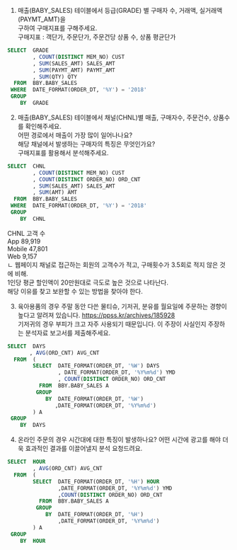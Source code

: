 1. 매출(BABY_SALES) 테이블에서 등급(GRADE) 별 구매자 수, 거래액, 실거래액(PAYMT_AMT)을 		
구하여 구매지표를 구해주세요. 		
구매지표 : 객단가, 주문단가, 주문건당 상품 수, 상품 평균단가	

``` sql 
SELECT  GRADE   
        , COUNT(DISTINCT MEM_NO) CUST   
        , SUM(SALES_AMT) SALES_AMT  
        , SUM(PAYMT_AMT) PAYMT_AMT  
        , SUM(QTY) QTY  
  FROM  BBY.BABY_SALES  
 WHERE  DATE_FORMAT(ORDER_DT, '%Y') = '2018'    
 GROUP  
    BY  GRADE   
``` 	

2. 매출(BABY_SALES) 테이블에서 채널(CHNL)별 매출, 구매자수, 주문건수, 상품수를 확인해주세요. 		
어떤 경로에서 매출이 가장 많이 일어나나요?  		
해당 채널에서 발생하는 구매자의 특징은 무엇인가요? 		
구매지표를 활용해서 분석해주세요. 		

``` sql 
SELECT  CHNL    
        , COUNT(DISTINCT MEM_NO) CUST   
        , COUNT(DISTINCT ORDER_NO) ORD_CNT  
        , SUM(SALES_AMT) SALES_AMT  
        , SUM(AMT) AMT  
  FROM  BBY.BABY_SALES  
 WHERE  DATE_FORMAT(ORDER_DT, '%Y') = '2018'    
 GROUP  
    BY  CHNL    
```		
CHNL	고객 수  
App	89,919  
Mobile	47,801  
Web	9,157  
ㄴ 웹페이지 채널로 접근하는 회원의 고객수가 적고, 구매횟수가 3.5회로 적지 않은 것에 비해.	
1인당 평균 할인액이 20만원대로 극도로 높은 것으로 나타난다. 	
해당 이유를 찾고 보완할 수 있는 방법을 찾아야 한다. 	
		
3. 육아용품의 경우 주말 동안 다쓴 물티슈, 기저귀, 분유를 월요일에 주문하는 경향이 높다고 알려져 있습니다. https://ppss.kr/archives/185928		
 기저귀의 경우 부피가 크고 자주 사용되기 때문입니다. 이 주장이 사실인지 주장하는 분석자료 보고서를 제출해주세요. 		

``` sql  
SELECT  DAYS    
       , AVG(ORD_CNT) AVG_CNT   
  FROM  (   
        SELECT  DATE_FORMAT(ORDER_DT, '%W') DAYS    
                , DATE_FORMAT(ORDER_DT, '%Y%m%d') YMD   
                , COUNT(DISTINCT ORDER_NO) ORD_CNT      
          FROM  BBY.BABY_SALES A    
         GROUP  
            BY  DATE_FORMAT(ORDER_DT, '%W')     
               ,DATE_FORMAT(ORDER_DT, '%Y%m%d') 
        ) A     
 GROUP  
    BY  DAYS
``` 

4. 온라인 주문의 경우 시간대에 대한 특징이 발생하나요? 어떤 시간에 광고를 해야 더욱 효과적인 결과를 이끌어낼지 분석 요청드려요.
``` sql  		
SELECT  HOUR 		
        , AVG(ORD_CNT) AVG_CNT		
  FROM  ( 		
        SELECT  DATE_FORMAT(ORDER_DT, '%H') HOUR 		
                ,DATE_FORMAT(ORDER_DT, '%Y%m%d') YMD 		
                ,COUNT(DISTINCT ORDER_NO) ORD_CNT     		
          FROM  BBY.BABY_SALES A		
         GROUP 		
            BY  DATE_FORMAT(ORDER_DT, '%H') 		
                ,DATE_FORMAT(ORDER_DT, '%Y%m%d')		
        ) A 		
 GROUP 		
    BY  HOUR
``` 

